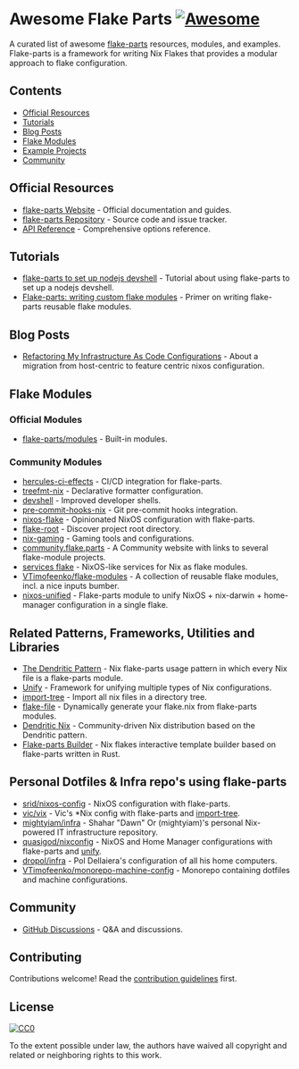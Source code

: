 # Awesome Flake Parts [![Awesome](https://awesome.re/badge.svg)](https://awesome.re)

A curated list of awesome [flake-parts](https://flake.parts/) resources, modules, and examples. Flake-parts is a framework for writing Nix Flakes that provides a modular approach to flake configuration.

## Contents

- [Official Resources](#official-resources)
- [Tutorials](#tutorials)
- [Blog Posts](#blog-posts)
- [Flake Modules](#flake-modules)
- [Example Projects](#example-projects)
- [Community](#community)

## Official Resources

- [flake-parts Website](https://flake.parts/) - Official documentation and guides.
- [flake-parts Repository](https://github.com/hercules-ci/flake-parts) - Source code and issue tracker.
- [API Reference](https://flake.parts/options.html) - Comprehensive options reference.

## Tutorials

- [flake-parts to set up nodejs devshell](https://blog.eigenvalue.net/2024-flake-parts-nodejs-devshell/) - Tutorial about using flake-parts to set up a nodejs devshell.
- [Flake-parts: writing custom flake modules](https://vtimofeenko.com/posts/flake-parts-writing-custom-flake-modules/) - Primer on writing flake-parts reusable flake modules.

## Blog Posts

- [Refactoring My Infrastructure As Code Configurations](https://not-a-number.io/2025/refactoring-my-infrastructure-as-code-configurations/) - About a migration from host-centric to feature centric nixos configuration.

## Flake Modules

### Official Modules

- [flake-parts/modules](https://github.com/hercules-ci/flake-parts/tree/master/modules) - Built-in modules.

### Community Modules

- [hercules-ci-effects](https://github.com/hercules-ci/hercules-ci-effects) - CI/CD integration for flake-parts.
- [treefmt-nix](https://github.com/numtide/treefmt-nix) - Declarative formatter configuration.
- [devshell](https://github.com/numtide/devshell) - Improved developer shells.
- [pre-commit-hooks-nix](https://github.com/cachix/pre-commit-hooks.nix) - Git pre-commit hooks integration.
- [nixos-flake](https://github.com/srid/nixos-flake) - Opinionated NixOS configuration with flake-parts.
- [flake-root](https://github.com/srid/flake-root) - Discover project root directory.
- [nix-gaming](https://github.com/fufexan/nix-gaming) - Gaming tools and configurations.
- [community.flake.parts](https://github.com/flake-parts/community.flake.parts) - A Community website with links to several flake-module projects.
- [services flake](https://github.com/juspay/services-flake) -  NixOS-like services for Nix as flake modules.
- [VTimofeenko/flake-modules](https://github.com/VTimofeenko/flake-modules) - A collection of reusable flake modules, incl. a nice inputs bumber.
- [nixos-unified](https://github.com/srid/nixos-unified) - Flake-parts module to unify NixOS + nix-darwin + home-manager configuration in a single flake.

## Related Patterns, Frameworks, Utilities and Libraries

- [The Dendritic Pattern](https://github.com/mightyiam/dendritic) - Nix flake-parts usage pattern in which every Nix file is a flake-parts module.
- [Unify](https://codeberg.org/quasigod/unify/) - Framework for unifying multiple types of Nix configurations.
- [import-tree](https://github.com/vic/import-tree) - Import all nix files in a directory tree.
- [flake-file](https://github.com/vic/flake-file) - Dynamically generate your flake.nix from flake-parts modules.
- [Dendritic Nix](https://github.com/vic/dennix) - Community-driven Nix distribution based on the Dendritic pattern. 
- [Flake-parts Builder](https://github.com/tsandrini/flake-parts-builder) - Nix flakes interactive template builder based on flake-parts written in Rust.

## Personal Dotfiles & Infra repo's using flake-parts

- [srid/nixos-config](https://github.com/srid/nixos-config) - NixOS configuration with flake-parts.
- [vic/vix](https://github.com/vic/vix) - Vic's *Nix config with flake-parts and [import-tree](https://github.com/vic/import-tree).
- [mightyiam/infra](https://github.com/mightyiam/infra) - Shahar "Dawn" Or (mightyiam)'s personal Nix-powered IT infrastructure repository.
- [quasigod/nixconfig](https://codeberg.org/quasigod/nixconfig) - NixOS and Home Manager configurations with flake-parts and [unify](https://codeberg.org/quasigod/unify/).
- [dropol/infra](https://github.com/drupol/infra) - Pol Dellaiera's configuration of all his home computers.
- [VTimofeenko/monorepo-machine-config](https://github.com/VTimofeenko/monorepo-machine-config) - Monorepo containing dotfiles and machine configurations.

## Community

- [GitHub Discussions](https://github.com/hercules-ci/flake-parts/discussions) - Q&A and discussions.

## Contributing

Contributions welcome! Read the [contribution guidelines](CONTRIBUTING.md) first.

## License

[![CC0](https://mirrors.creativecommons.org/presskit/buttons/88x31/svg/cc-zero.svg)](https://creativecommons.org/publicdomain/zero/1.0)

To the extent possible under law, the authors have waived all copyright and related or neighboring rights to this work.
